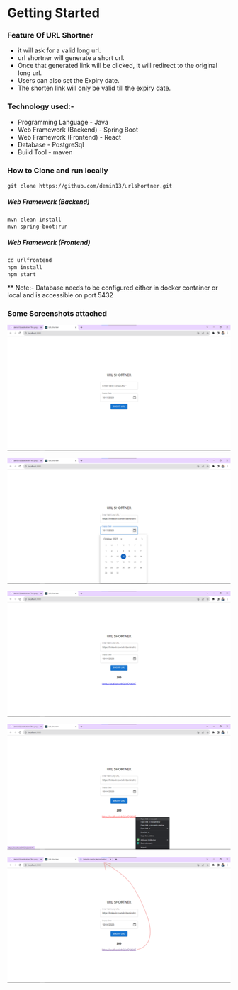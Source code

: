 # Getting Started


### Feature Of URL Shortner
* it will ask for a valid long url.
* url shortner will generate a short url.
* Once that generated link will be clicked, it will redirect to the original long url.
* Users can also set the Expiry date.
* The shorten link will only be valid till the expiry date.


### Technology used:-
* Programming Language - Java
* Web Framework (Backend) - Spring Boot
* Web Framework (Frontend) - React
* Database - PostgreSql
* Build Tool - maven


### How to Clone and run locally
    git clone https://github.com/demin13/urlshortner.git

##### Web Framework (Backend)
    mvn clean install
    mvn spring-boot:run

##### Web Framework (Frontend)
    cd urlfrontend
    npm install
    npm start

** Note:- Database needs to be configured either in docker container or local and is accessible on port 5432

### Some Screenshots attached

![image1](screenshots/image1.png)

![image2](screenshots/image2.png)

![image3](screenshots/image3.png)
    
![image4](screenshots/image4.png)

![image5](screenshots/image5.png)
    